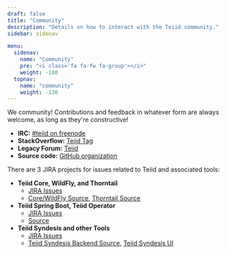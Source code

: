 ```yaml
---
draft: false
title: "Community"
description: "Details on how to interact with the Teiid community."
sidebar: sidenav

menu:
  sidenav:
    name: "Community"
    pre: "<i class='fa fa-fw fa-group'></i>"
    weight: -180
  topnav:
    name: "community"
    weight: -130
---
```


We <i class="fa fa-heart text-danger"></i> community! Contributions and feedback in whatever form are always welcome, as long as they're constructive!

* **IRC:** [#teiid on freenode](irc://freenode.net/teiid)
* **StackOverflow:** [Teiid Tag](https://stackoverflow.com/questions/tagged/teiid)
* **Legacy Forum:** [Teiid](https://developer.jboss.org/en/teiid)
* **Source code:** [GitHub organization](https://github.com/teiid)
    
There are 3 JIRA projects for issues related to Teiid and associated tools:

* **Teiid Core, WildFly, and Thorntail**
    * [JIRA Issues](https://issues.redhat.com/projects/TEIID/issues)
    * [Core/WildFly Source](https://github.com/teiid/teiid), [Thorntail Source](https://github.com/teiid/teiid-thorntail) 
* **Teiid Spring Boot, Teiid Operator**
    * [JIRA Issues](https://issues.redhat.com/projects/TEIIDSB/issues)
    * [Source](https://github.com/teiid/teiid-spring-boot)
* **Teiid Syndesis and other Tools**
    * [JIRA Issues](https://issues.redhat.com/projects/TEIIDTOOLS/issues)
    * [Teiid Syndesis Backend Source](https://github.com/app/dv), [Teiid Syndesis UI](https://github.com/syndesisio/syndesis-react)

